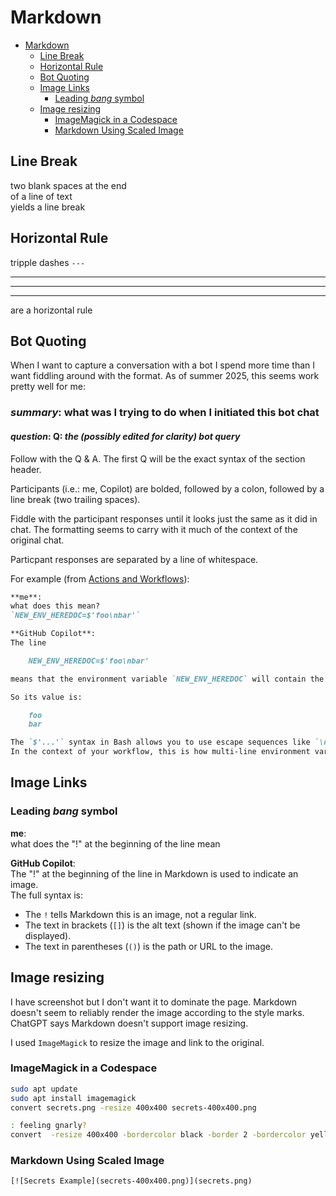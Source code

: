 # Markdown

<!-- markdownlint-disable MD007 -->
<!--ts-->
* [Markdown](#markdown)
   * [Line Break](#line-break)
   * [Horizontal Rule](#horizontal-rule)
   * [Bot Quoting](#bot-quoting)
   * [Image Links](#image-links)
      * [Leading <em>bang</em> symbol](#leading-bang-symbol)
   * [Image resizing](#image-resizing)
      * [ImageMagick in a Codespace](#imagemagick-in-a-codespace)
      * [Markdown Using Scaled Image](#markdown-using-scaled-image)
<!--te-->
<!-- markdownlint-enable MD007 -->

## Line Break

two blank spaces at the end  
of a line of text  
yields a line break

## Horizontal Rule

tripple dashes `---`

---
---
---

are a horizontal rule

## Bot Quoting

When I want to capture a conversation with a bot I spend more time than I want fiddling around with the format.  As of summer 2025, this seems work pretty well for me:

### _summary_: what was I trying to do when I initiated this bot chat

#### _question_: Q: _the (possibly edited for clarity) bot query_

Follow with the Q & A.  The first Q will be the exact syntax of the section header.

Participants (i.e.: me, Copilot) are bolded, followed by a colon, followed by a line break (two trailing spaces).

Fiddle with the participant responses until it looks just the same as it did in chat.  The formatting seems to carry with it much of the context of the original chat.

Particpant responses are separated by a line of whitespace.

For example (from [Actions and Workflows](../actions-and-workflows/README.md)):

```markdown
**me**:  
what does this mean?  
`NEW_ENV_HEREDOC=$'foo\nbar'`

**GitHub Copilot**:  
The line

    NEW_ENV_HEREDOC=$'foo\nbar'

means that the environment variable `NEW_ENV_HEREDOC` will contain the string `foo` followed by a newline, then `bar`.

So its value is:

    foo
    bar

The `$'...'` syntax in Bash allows you to use escape sequences like `\n` for newlines.  
In the context of your workflow, this is how multi-line environment variables are set using the here-doc syntax with `$GITHUB_ENV`.
```

## Image Links

### Leading _bang_ symbol

**me**:  
what does the "!" at the beginning of the line mean

**GitHub Copilot**:  
The "!" at the beginning of the line in Markdown is used to indicate an image.  
The full syntax is:

* The `!` tells Markdown this is an image, not a regular link.
* The text in brackets (`[]`) is the alt text (shown if the image can't be displayed).
* The text in parentheses (`()`) is the path or URL to the image.


## Image resizing

I have screenshot but I don't want it to dominate the page.  Markdown doesn't seem to reliably render the image according to the style marks.  ChatGPT says Markdown doesn't support image resizing.

I used `ImageMagick` to resize the image and link to the original.

### ImageMagick in a Codespace
```bash
sudo apt update
sudo apt install imagemagick
convert secrets.png -resize 400x400 secrets-400x400.png

: feeling gnarly?
convert  -resize 400x400 -bordercolor black -border 2 -bordercolor yellow -border 4 -bordercolor black -border 2  renovate-config.png renovate-config-400x400.png
```

### Markdown Using Scaled Image
```text
[![Secrets Example](secrets-400x400.png)](secrets.png)
```